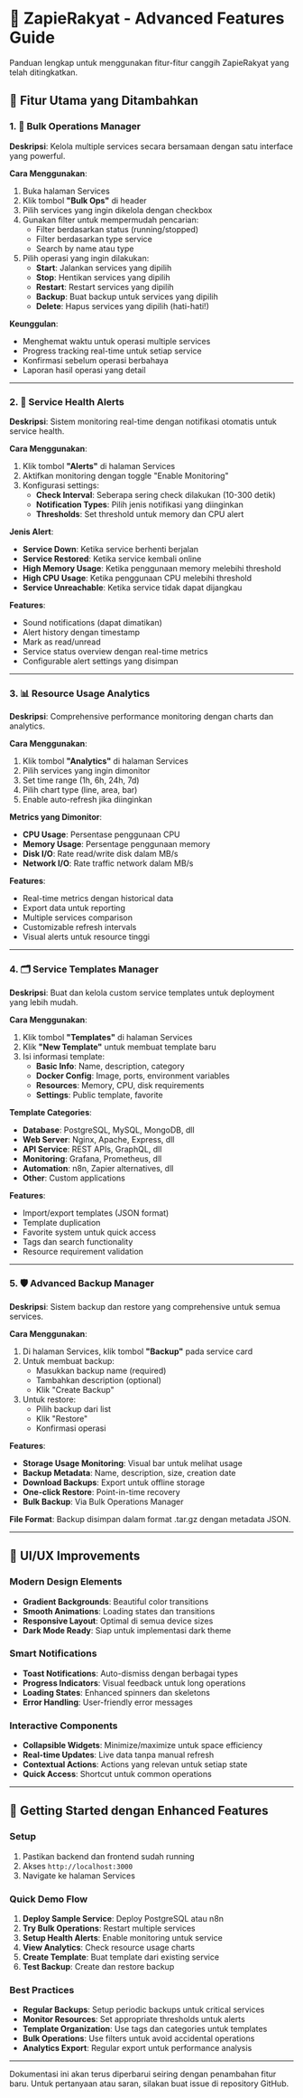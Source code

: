 # 🚀 ZapieRakyat - Advanced Features Guide

Panduan lengkap untuk menggunakan fitur-fitur canggih ZapieRakyat yang telah ditingkatkan.

## 🎯 Fitur Utama yang Ditambahkan

### 1. 🔧 Bulk Operations Manager

**Deskripsi**: Kelola multiple services secara bersamaan dengan satu interface yang powerful.

**Cara Menggunakan**:
1. Buka halaman Services
2. Klik tombol **"Bulk Ops"** di header
3. Pilih services yang ingin dikelola dengan checkbox
4. Gunakan filter untuk mempermudah pencarian:
   - Filter berdasarkan status (running/stopped)
   - Filter berdasarkan type service
   - Search by name atau type
5. Pilih operasi yang ingin dilakukan:
   - **Start**: Jalankan services yang dipilih
   - **Stop**: Hentikan services yang dipilih  
   - **Restart**: Restart services yang dipilih
   - **Backup**: Buat backup untuk services yang dipilih
   - **Delete**: Hapus services yang dipilih (hati-hati!)

**Keunggulan**:
- Menghemat waktu untuk operasi multiple services
- Progress tracking real-time untuk setiap service
- Konfirmasi sebelum operasi berbahaya
- Laporan hasil operasi yang detail

---

### 2. 🚨 Service Health Alerts

**Deskripsi**: Sistem monitoring real-time dengan notifikasi otomatis untuk service health.

**Cara Menggunakan**:
1. Klik tombol **"Alerts"** di halaman Services
2. Aktifkan monitoring dengan toggle "Enable Monitoring"
3. Konfigurasi settings:
   - **Check Interval**: Seberapa sering check dilakukan (10-300 detik)
   - **Notification Types**: Pilih jenis notifikasi yang diinginkan
   - **Thresholds**: Set threshold untuk memory dan CPU alert

**Jenis Alert**:
- **Service Down**: Ketika service berhenti berjalan
- **Service Restored**: Ketika service kembali online
- **High Memory Usage**: Ketika penggunaan memory melebihi threshold
- **High CPU Usage**: Ketika penggunaan CPU melebihi threshold
- **Service Unreachable**: Ketika service tidak dapat dijangkau

**Features**:
- Sound notifications (dapat dimatikan)
- Alert history dengan timestamp
- Mark as read/unread
- Service status overview dengan real-time metrics
- Configurable alert settings yang disimpan

---

### 3. 📊 Resource Usage Analytics

**Deskripsi**: Comprehensive performance monitoring dengan charts dan analytics.

**Cara Menggunakan**:
1. Klik tombol **"Analytics"** di halaman Services
2. Pilih services yang ingin dimonitor
3. Set time range (1h, 6h, 24h, 7d)
4. Pilih chart type (line, area, bar)
5. Enable auto-refresh jika diinginkan

**Metrics yang Dimonitor**:
- **CPU Usage**: Persentase penggunaan CPU
- **Memory Usage**: Persentage penggunaan memory
- **Disk I/O**: Rate read/write disk dalam MB/s
- **Network I/O**: Rate traffic network dalam MB/s

**Features**:
- Real-time metrics dengan historical data
- Export data untuk reporting
- Multiple services comparison
- Customizable refresh intervals
- Visual alerts untuk resource tinggi

---

### 4. 🗂️ Service Templates Manager

**Deskripsi**: Buat dan kelola custom service templates untuk deployment yang lebih mudah.

**Cara Menggunakan**:
1. Klik tombol **"Templates"** di halaman Services
2. Klik **"New Template"** untuk membuat template baru
3. Isi informasi template:
   - **Basic Info**: Name, description, category
   - **Docker Config**: Image, ports, environment variables
   - **Resources**: Memory, CPU, disk requirements
   - **Settings**: Public template, favorite

**Template Categories**:
- **Database**: PostgreSQL, MySQL, MongoDB, dll
- **Web Server**: Nginx, Apache, Express, dll
- **API Service**: REST APIs, GraphQL, dll
- **Monitoring**: Grafana, Prometheus, dll
- **Automation**: n8n, Zapier alternatives, dll
- **Other**: Custom applications

**Features**:
- Import/export templates (JSON format)
- Template duplication
- Favorite system untuk quick access
- Tags dan search functionality
- Resource requirement validation

---

### 5. 🛡️ Advanced Backup Manager

**Deskripsi**: Sistem backup dan restore yang comprehensive untuk semua services.

**Cara Menggunakan**:
1. Di halaman Services, klik tombol **"Backup"** pada service card
2. Untuk membuat backup:
   - Masukkan backup name (required)
   - Tambahkan description (optional)
   - Klik "Create Backup"
3. Untuk restore:
   - Pilih backup dari list
   - Klik "Restore"
   - Konfirmasi operasi

**Features**:
- **Storage Usage Monitoring**: Visual bar untuk melihat usage
- **Backup Metadata**: Name, description, size, creation date
- **Download Backups**: Export untuk offline storage
- **One-click Restore**: Point-in-time recovery
- **Bulk Backup**: Via Bulk Operations Manager

**File Format**: Backup disimpan dalam format .tar.gz dengan metadata JSON.

---

## 🎨 UI/UX Improvements

### Modern Design Elements
- **Gradient Backgrounds**: Beautiful color transitions
- **Smooth Animations**: Loading states dan transitions
- **Responsive Layout**: Optimal di semua device sizes
- **Dark Mode Ready**: Siap untuk implementasi dark theme

### Smart Notifications
- **Toast Notifications**: Auto-dismiss dengan berbagai types
- **Progress Indicators**: Visual feedback untuk long operations
- **Loading States**: Enhanced spinners dan skeletons
- **Error Handling**: User-friendly error messages

### Interactive Components
- **Collapsible Widgets**: Minimize/maximize untuk space efficiency
- **Real-time Updates**: Live data tanpa manual refresh
- **Contextual Actions**: Actions yang relevan untuk setiap state
- **Quick Access**: Shortcut untuk common operations

---

## 🚀 Getting Started dengan Enhanced Features

### Setup
1. Pastikan backend dan frontend sudah running
2. Akses `http://localhost:3000`
3. Navigate ke halaman Services

### Quick Demo Flow
1. **Deploy Sample Service**: Deploy PostgreSQL atau n8n
2. **Try Bulk Operations**: Restart multiple services
3. **Setup Health Alerts**: Enable monitoring untuk service
4. **View Analytics**: Check resource usage charts
5. **Create Template**: Buat template dari existing service
6. **Test Backup**: Create dan restore backup

### Best Practices
- **Regular Backups**: Setup periodic backups untuk critical services
- **Monitor Resources**: Set appropriate thresholds untuk alerts
- **Template Organization**: Use tags dan categories untuk templates
- **Bulk Operations**: Use filters untuk avoid accidental operations
- **Analytics Export**: Regular export untuk performance analysis

---

Dokumentasi ini akan terus diperbarui seiring dengan penambahan fitur baru. Untuk pertanyaan atau saran, silakan buat issue di repository GitHub.

